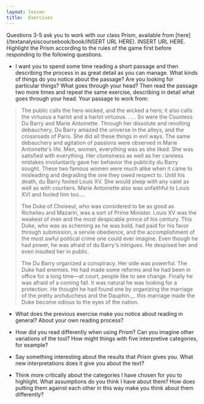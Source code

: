 ```yaml
---
layout: lesson
title:  Exercises
---
```

Questions 3-5 ask you to work with our class Prism, available from [here](/textanalysiscoursebook/book/INSERT URL HERE). INSERT URL HERE. Highlight the Prism according to the rules of the game first before responding to the following questions.

* I want you to spend some time reading a short passage and then describing the process in as great detail as you can manage. What kinds of things do you notice about the passage? Are you looking for particular things? What goes through your head? Then read the passage two more times and repeat the same exercise, describing in detail what goes through your head. Your passage to work from: 

> The public calls the hero wicked, and the wicked a hero; it also calls the virtuous a harlot and a harlot virtuous. . . . So were the Countess Du Barry and Marie Antoinette. Through her dissolute and revolting debauchery, Du Barry amazed the universe in the alleys, and the crossroads of Paris. She did all these things in evil ways. The same debauchery and agitation of passions were observed in Marie Antoinette's life. Men, women, everything was as she liked. She was satisfied with everything. Her clumsiness as well as her careless mistakes involuntarily gave her behavior the publicity du Barry sought. These two famous women were much alike when it came to misleading and degrading the one they owed respect to. Until his death, du Barry fooled Louis XV. She would sleep with any valet as well as with courtiers. Marie Antoinette also was unfaithful to Louis XVI and fooled him too....
> 
> The Duke of Choiseul, who was considered to be as good as Richelieu and Mazarin, was a sort of Prime Minister. Louis XV was the weakest of men and the most despicable prince of his century. This Duke, who was as scheming as he was bold, had paid for his favor through submission, a servile obedience, and the accomplishment of the most awful political crime one could ever imagine. Even though he had power, he was afraid of du Barry's intrigues. He despised her and even insulted her in public.
> 
> The Du Barry organized a conspiracy. Her side was powerful. The Duke had enemies. He had made some reforms and he had been in office for a long time—at court, people like to see change. Finally he was afraid of a coming fall. It was natural he was looking for a protection. He thought he had found one by organizing the marriage of the pretty archduchess and the Dauphin.,,. this marriage made the Duke become odious to the eyes of the nation.

* What does the previous exercise make you notice about reading in general? About your own reading process?

* How did you read differently when using _Prism_? Can you imagine other variations of the tool? How might things with five interpretive categories, for example?

* Say something interesting about the results that _Prism_ gives you. What new interpretations does it give you about the text?

* Think more critically about the categories I have chosen for you to highlight. What assumptions do you think I have about them? How does putting them against each other in this way make you think about them differently?


